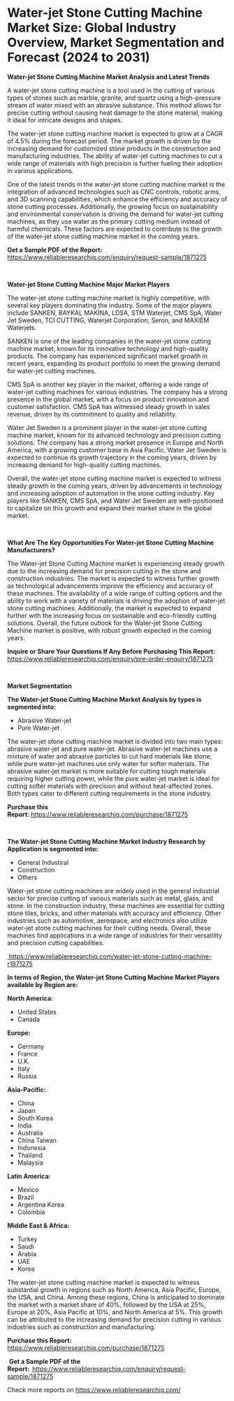 <p><h1>Water-jet Stone Cutting Machine Market Size: Global Industry Overview, Market Segmentation and Forecast (2024 to 2031)</h1></p><p><strong>Water-jet Stone Cutting Machine Market Analysis and Latest Trends</strong></p>
<p><p>A water-jet stone cutting machine is a tool used in the cutting of various types of stones such as marble, granite, and quartz using a high-pressure stream of water mixed with an abrasive substance. This method allows for precise cutting without causing heat damage to the stone material, making it ideal for intricate designs and shapes.</p><p>The water-jet stone cutting machine market is expected to grow at a CAGR of 4.5% during the forecast period. The market growth is driven by the increasing demand for customized stone products in the construction and manufacturing industries. The ability of water-jet cutting machines to cut a wide range of materials with high precision is further fueling their adoption in various applications.</p><p>One of the latest trends in the water-jet stone cutting machine market is the integration of advanced technologies such as CNC controls, robotic arms, and 3D scanning capabilities, which enhance the efficiency and accuracy of stone cutting processes. Additionally, the growing focus on sustainability and environmental conservation is driving the demand for water-jet cutting machines, as they use water as the primary cutting medium instead of harmful chemicals. These factors are expected to contribute to the growth of the water-jet stone cutting machine market in the coming years.</p></p>
<p><strong>Get a Sample PDF of the Report:&nbsp;</strong> <a href="https://www.reliableresearchiq.com/enquiry/request-sample/1871275">https://www.reliableresearchiq.com/enquiry/request-sample/1871275</a></p>
<p>&nbsp;</p>
<p><strong>Water-jet Stone Cutting Machine Major Market Players</strong></p>
<p><p>The water-jet stone cutting machine market is highly competitive, with several key players dominating the industry. Some of the major players include SANKEN, BAYKAL MAKİNA, LDSA, STM Waterjet, CMS SpA, Water Jet Sweden, TCI CUTTING, Waterjet Corporation, Seron, and MAXIEM Waterjets.</p><p>SANKEN is one of the leading companies in the water-jet stone cutting machine market, known for its innovative technology and high-quality products. The company has experienced significant market growth in recent years, expanding its product portfolio to meet the growing demand for water-jet cutting machines.</p><p>CMS SpA is another key player in the market, offering a wide range of water-jet cutting machines for various industries. The company has a strong presence in the global market, with a focus on product innovation and customer satisfaction. CMS SpA has witnessed steady growth in sales revenue, driven by its commitment to quality and reliability.</p><p>Water Jet Sweden is a prominent player in the water-jet stone cutting machine market, known for its advanced technology and precision cutting solutions. The company has a strong market presence in Europe and North America, with a growing customer base in Asia Pacific. Water Jet Sweden is expected to continue its growth trajectory in the coming years, driven by increasing demand for high-quality cutting machines.</p><p>Overall, the water-jet stone cutting machine market is expected to witness steady growth in the coming years, driven by advancements in technology and increasing adoption of automation in the stone cutting industry. Key players like SANKEN, CMS SpA, and Water Jet Sweden are well-positioned to capitalize on this growth and expand their market share in the global market.</p></p>
<p>&nbsp;</p>
<p><strong>What Are The Key Opportunities For Water-jet Stone Cutting Machine Manufacturers?</strong></p>
<p><p>The Water-jet Stone Cutting Machine market is experiencing steady growth due to the increasing demand for precision cutting in the stone and construction industries. The market is expected to witness further growth as technological advancements improve the efficiency and accuracy of these machines. The availability of a wide range of cutting options and the ability to work with a variety of materials is driving the adoption of water-jet stone cutting machines. Additionally, the market is expected to expand further with the increasing focus on sustainable and eco-friendly cutting solutions. Overall, the future outlook for the Water-jet Stone Cutting Machine market is positive, with robust growth expected in the coming years.</p></p>
<p><strong>Inquire or Share Your Questions If Any Before Purchasing This Report:</strong> <a href="https://www.reliableresearchiq.com/enquiry/pre-order-enquiry/1871275">https://www.reliableresearchiq.com/enquiry/pre-order-enquiry/1871275</a></p>
<p>&nbsp;</p>
<p><strong>Market Segmentation</strong></p>
<p><strong>The Water-jet Stone Cutting Machine Market Analysis by types is segmented into:</strong></p>
<p><ul><li>Abrasive Water-jet</li><li>Pure Water-jet</li></ul></p>
<p><p>The water-jet stone cutting machine market is divided into two main types: abrasive water-jet and pure water-jet. Abrasive water-jet machines use a mixture of water and abrasive particles to cut hard materials like stone, while pure water-jet machines use only water for softer materials. The abrasive water-jet market is more suitable for cutting tough materials requiring higher cutting power, while the pure water-jet market is ideal for cutting softer materials with precision and without heat-affected zones. Both types cater to different cutting requirements in the stone industry.</p></p>
<p><strong>Purchase this Report:&nbsp;</strong><a href="https://www.reliableresearchiq.com/purchase/1871275">https://www.reliableresearchiq.com/purchase/1871275</a></p>
<p>&nbsp;</p>
<p><strong>The Water-jet Stone Cutting Machine Market Industry Research by Application is segmented into:</strong></p>
<p><ul><li>General Industiral</li><li>Construction</li><li>Others</li></ul></p>
<p><p>Water-jet stone cutting machines are widely used in the general industrial sector for precise cutting of various materials such as metal, glass, and stone. In the construction industry, these machines are essential for cutting stone tiles, bricks, and other materials with accuracy and efficiency. Other industries such as automotive, aerospace, and electronics also utilize water-jet stone cutting machines for their cutting needs. Overall, these machines find applications in a wide range of industries for their versatility and precision cutting capabilities.</p></p>
<p><a href="https://www.reliableresearchiq.com/water-jet-stone-cutting-machine-r1871275">&nbsp;https://www.reliableresearchiq.com/water-jet-stone-cutting-machine-r1871275</a></p>
<p><strong>In terms of Region, the Water-jet Stone Cutting Machine Market Players available by Region are:</strong></p>
<p>
    <p> <strong> North America: </strong>
        <ul>
            <li>United States</li>
            <li>Canada</li>
        </ul>
        </p> 
    <p> <strong> Europe: </strong>
        <ul>
            <li>Germany</li>
            <li>France</li>
            <li>U.K.</li>
            <li>Italy</li>
            <li>Russia</li>
        </ul>
        </p> 
    <p> <strong> Asia-Pacific: </strong>
        <ul>
            <li>China</li>
            <li>Japan</li>
            <li>South Korea</li>
            <li>India</li>
            <li>Australia</li>
            <li>China Taiwan</li>
            <li>Indonesia</li>
            <li>Thailand</li>
            <li>Malaysia</li>
        </ul>
        </p> 
    <p> <strong> Latin America: </strong>
        <ul>
            <li>Mexico</li>
            <li>Brazil</li>
            <li>Argentina Korea</li>
            <li>Colombia</li>
        </ul>
        </p> 
    <p> <strong> Middle East & Africa: </strong>
        <ul>
            <li>Turkey</li>
            <li>Saudi</li>
            <li>Arabia</li>
            <li>UAE</li>
            <li>Korea</li>
        </ul>
    </p>
    </p>
<p><p>The water-jet stone cutting machine market is expected to witness substantial growth in regions such as North America, Asia Pacific, Europe, the USA, and China. Among these regions, China is anticipated to dominate the market with a market share of 40%, followed by the USA at 25%, Europe at 20%, Asia Pacific at 10%, and North America at 5%. This growth can be attributed to the increasing demand for precision cutting in various industries such as construction and manufacturing.</p></p>
<p><strong>Purchase this Report: </strong><a href="https://www.reliableresearchiq.com/purchase/1871275">https://www.reliableresearchiq.com/purchase/1871275</a></p>
<p>&nbsp;<strong>Get a Sample PDF of the Report:&nbsp;&nbsp;</strong><a href="https://www.reliableresearchiq.com/enquiry/request-sample/1871275">https://www.reliableresearchiq.com/enquiry/request-sample/1871275</a></p>
<p><strong></strong></p>
<p>Check more reports on <a href="https://www.reliableresearchiq.com/">https://www.reliableresearchiq.com/</a></p>